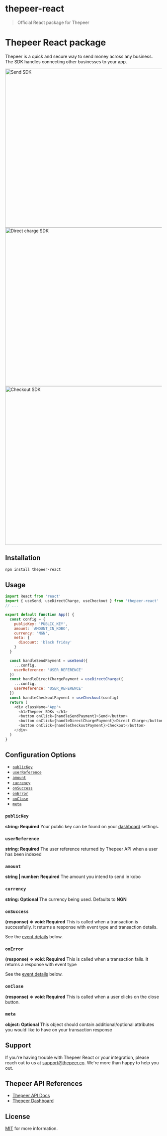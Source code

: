 # thepeer-react

> Official React package for Thepeer

# Thepeer React package

Thepeer is a quick and secure way to send money across any business. The SDK handles connecting other businesses to your app.

<img width="510" alt="Send SDK" src="https://user-images.githubusercontent.com/23347440/128957185-e12ae9cb-8a11-4188-bd52-4412a9ff4215.png">
<img width="510" alt="Direct charge SDK" src="https://user-images.githubusercontent.com/23347440/128957237-6b83b2d9-4a36-44b2-b147-e4e556eb1d11.png">
<img width="510" alt="Checkout SDK" src="https://user-images.githubusercontent.com/23347440/149753259-01f927a2-22ac-4f07-9224-6c1b5694ecf1.png">

## Installation

```sh
npm install thepeer-react
```

## Usage

```js
import React from 'react'
import { useSend, useDirectCharge, useCheckout } from 'thepeer-react'
// ...

export default function App() {
  const config = {
    publicKey: 'PUBLIC_KEY',
    amount: 'AMOUNT_IN_KOBO',
    currency: 'NGN',
    meta: {
      discount: 'black friday'
    }
  }

  const handleSendPayment = useSend({
    ...config,
    userReference: 'USER_REFERENCE'
  })
  const handleDirectChargePayment = useDirectCharge({
    ...config,
    userReference: 'USER_REFERENCE'
  })
  const handleCheckoutPayment = useCheckout(config)
  return (
    <div className='App'>
      <h1>Thepeer SDKs </h1>
      <button onClick={handleSendPayment}>Send</button>
      <button onClick={handleDirectChargePayment}>Direct Charge</button>
      <button onClick={handleCheckoutPayment}>Checkout</button>
    </div>
  )
}
```

## Configuration Options

- [`publicKey`](#publicKey)
- [`userReference`](#userReference)
- [`amount`](#amount)
- [`currency`](#currency)
- [`onSuccess`](#onSuccess)
- [`onError`](#onError)
- [`onClose`](#onClose)
- [`meta`](#meta)

### <a name="publicKey"></a> `publicKey`

**string: Required**
Your public key can be found on your [dashboard](https://dashboard.thepeer.co) settings.

### <a name="userReference"></a> `userReference`

**string: Required**
The user reference returned by Thepeer API when a user has been indexed

### <a name="amount"></a> `amount`

**string | number: Required**
The amount you intend to send in kobo

### <a name="currency"></a> `currency`

**string: Optional**
The currency being used. Defaults to **NGN**

### <a name="onSuccess"></a> `onSuccess`

**(response) => void: Required**
This is called when a transaction is successfully. It returns a response with event type and transaction details.

See the [event details](#thepeerEvent) below.

### <a name="onError"></a> `onError `

**(response) => void: Required**
This is called when a transaction fails. It returns a response with event type

See the [event details](#thepeerEvent) below.

### <a name="onClose"></a> `onClose `

**(response) => void: Required**
This is called when a user clicks on the close button.

### <a name="meta"></a> `meta`

**object: Optional**
This object should contain additional/optional attributes you would like to have on your transaction response

## Support

If you're having trouble with Thepeer React or your integration, please reach out to us at <support@thepeer.co>. We're more than happy to help you out.

## Thepeer API References

- [Thepeer API Docs](https://docs.thepeer.co)
- [Thepeer Dashboard](https://dashboard.thepeer.co)

## License

[MIT](https://github.com/thepeerstack/thepeer-react/blob/master/LICENSE) for more information.
